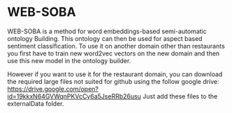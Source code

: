 # WEB-SOBA
WEB-SOBA is a method for word embeddings-based semi-automatic ontology Building. This ontology can then be used for aspect based sentiment classification.
To use it on another domain other than restaurants you first have to train new word2vec vectors on the new domain and then use this new model in the ontology builder.

However if you want to use it for the restaurant domain, you can download the required large files not suited for github using the follow google drive: https://drive.google.com/open?id=19kkxN64GVWqnPKVcCy6a5JseRRb26usu
Just add these files to the externalData folder.
